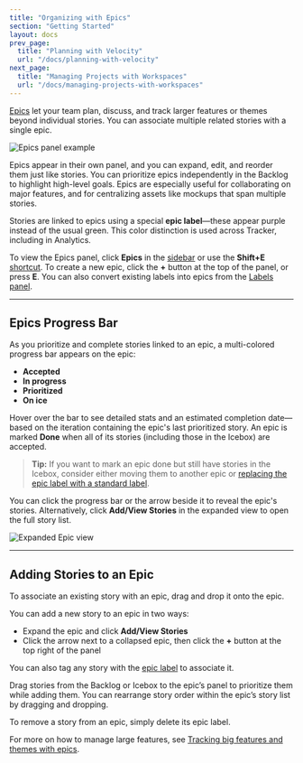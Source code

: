 ```yaml
---
title: "Organizing with Epics"
section: "Getting Started"
layout: docs
prev_page:
  title: "Planning with Velocity"
  url: "/docs/planning-with-velocity"
next_page:
  title: "Managing Projects with Workspaces"
  url: "/docs/managing-projects-with-workspaces"
---
```


[Epics](/docs/terminology#epic) let your team plan, discuss, and track larger features or themes beyond individual stories. You can associate multiple related stories with a single epic.

![Epics panel example]()

Epics appear in their own panel, and you can expand, edit, and reorder them just like stories. You can prioritize epics independently in the Backlog to highlight high-level goals. Epics are especially useful for collaborating on major features, and for centralizing assets like mockups that span multiple stories.

Stories are linked to epics using a special **epic label**—these appear purple instead of the usual green. This color distinction is used across Tracker, including in Analytics.

To view the Epics panel, click **Epics** in the [sidebar](/docs/using_the_sidebar) or use the **Shift+E** [shortcut](/docs/keyboard_shortcuts). To create a new epic, click the **+** button at the top of the panel, or press **E**. You can also convert existing labels into epics from the [Labels panel](/docs/tagging_stories_with_labels).

---

## Epics Progress Bar

As you prioritize and complete stories linked to an epic, a multi-colored progress bar appears on the epic:

* **Accepted**
* **In progress**
* **Prioritized**
* **On ice**

Hover over the bar to see detailed stats and an estimated completion date—based on the iteration containing the epic's last prioritized story. An epic is marked **Done** when all of its stories (including those in the Icebox) are accepted.

> **Tip:** If you want to mark an epic done but still have stories in the Icebox, consider either moving them to another epic or [replacing the epic label with a standard label](/docs).

You can click the progress bar or the arrow beside it to reveal the epic's stories. Alternatively, click **Add/View Stories** in the expanded view to open the full story list.

![Expanded Epic view]()

---

## Adding Stories to an Epic

To associate an existing story with an epic, drag and drop it onto the epic.

You can add a new story to an epic in two ways:

* Expand the epic and click **Add/View Stories**
* Click the arrow next to a collapsed epic, then click the **+** button at the top right of the panel

You can also tag any story with the [epic label](/docs/tagging_stories_with_labels) to associate it.

Drag stories from the Backlog or Icebox to the epic’s panel to prioritize them while adding them. You can rearrange story order within the epic’s story list by dragging and dropping.

To remove a story from an epic, simply delete its epic label.

For more on how to manage large features, see [Tracking big features and themes with epics](/docs/tracking_big_features_themes_with_epics).

